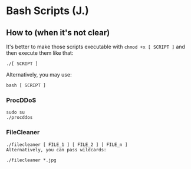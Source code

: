 # Bash Scripts (J.)

## How to (when it's not clear)

It's better to make those scripts executable with `chmod +x [ SCRIPT ]` and then execute them like that:

```
./[ SCRIPT ]
```

Alternatively, you may use:

```
bash [ SCRIPT ]
```

### ProcDDoS

```
sudo su
./procddos
```

### FileCleaner

```
./filecleaner [ FILE_1 ] [ FILE_2 ] [ FILE_n ]
Alternatively, you can pass wildcards:

./filecleaner *.jpg
```
